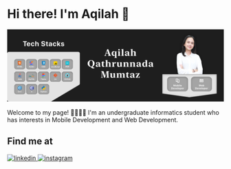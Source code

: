 # Hi there! I'm Aqilah 👋

<img alt="header" src="https://github.com/qitqath/qitqath/blob/60203c209816f717c3bca3d540026e543007a39b/Header%20GitHub.png">

Welcome to my page! 👩🏻‍💻✨
I'm an undergraduate informatics student who has interests in Mobile Development and Web Development.

## Find me at
<a href="https://www.linkedin.com/in/aqilah-qathrunnada-mumtaz-005073251/"><img alt="linkedin" src="https://upload.wikimedia.org/wikipedia/commons/thumb/0/01/LinkedIn_Logo.svg/2560px-LinkedIn_Logo.svg.png" height="40">
<a href="https://instagram.com/q.qathh"><img alt="instagram" src="https://upload.wikimedia.org/wikipedia/commons/thumb/a/a5/Instagram_icon.png/768px-Instagram_icon.png" width="40">
